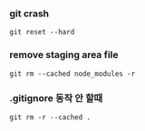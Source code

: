 ### git crash
```shell
git reset --hard
```

### remove staging area file
```shell
git rm --cached node_modules -r
```

### .gitignore 동작 안 할때
```shell
git rm -r --cached .
```
